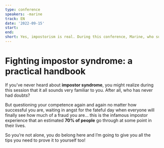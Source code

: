 ```yaml
---
type: conference
speakers: -marine
track: EN
date: '2022-09-15'
start:
end:
short: Yes, impostorism is real. During this conference, Marine, who suffers of this phenomenon, explains all the tips to deal with it.
---
```


# Fighting impostor syndrome: a practical handbook

If you’ve never heard about **impostor syndrome**, you might realize during this session that it all sounds very familiar to you. After all, who has never had doubts?

But questioning your competence again and again no matter how successful you are, waiting in angst for the fateful day when everyone will finally see how much of a fraud you are… this is the infamous impostor experience that an estimated **70% of people** go through at some point in their lives.

So you’re not alone, you do belong here and I’m going to give you all the tips you need to prove it to yourself too!



